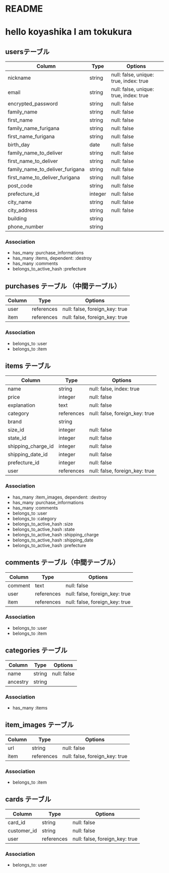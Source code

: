 # README

# hello koyashika I am tokukura
## usersテーブル
| Column                          | Type     | Options                                |
| ------------------------------- | -------- | -------------------------------------- |
| nickname                        | string   | null: false, unique: true, index: true |
| email                           | string   | null: false, unique: true, index: true |
| encrypted_password              | string   | null: false                            |
| family_name                     | string   | null: false                            |
| first_name                      | string   | null: false                            |
| family_name_furigana            | string   | null: false                            |
| first_name_furigana             | string   | null: false                            |
| birth_day                       | date     | null: false                            |
| family_name_to_deliver          | string   | null: false                            |
| first_name_to_deliver           | string   | null: false                            |
| family_name_to_deliver_furigana | string   | null: false                            |
| first_name_to_deliver_furigana  | string   | null: false                            |
| post_code                       | string   | null: false                            |
| prefecture_id                   | integer  | null: false                            | (active_hash) |
| city_name                       | string   | null: false                            |
| city_address                    | string   | null: false                            |
| building                        | string   |                                        |
| phone_number                    | string   |                                        |

### Association
- has_many :purchase_informations
- has_many :items, dependent: :destroy
- has_many :comments
- belongs_to_active_hash :prefecture


## purchases テーブル （中間テーブル）
| Column    | Type       | Options                        |
|-----------|------------|--------------------------------|
| user      | references | null: false, foreign_key: true |
| item      | references | null: false, foreign_key: true |

### Association
- belongs_to :user
- belongs_to :item


## items テーブル
| Column              | Type       | Options                        |
|---------------------|------------|--------------------------------|
| name                | string     | null: false, index: true       |
| price               | integer    | null: false                    |
| explanation         | text       | null: false                    |
| category            | references | null: false, foreign_key: true |
| brand               | string     |                                |
| size_id             | integer    | null: false                    | (active_hash)
| state_id            | integer    | null: false                    | (active_hash)
| shipping_charge_id  | integer    | null: false                    | (active_hash)
| shipping_date_id    | integer    | null: false                    | (active_hash)
| prefecture_id       | integer    | null: false                    | (active_hash)
| user                | references | null: false, foreign_key: true |

### Association
- has_many :item_images, dependent: :destroy
- has_many :purchase_informations
- has_many :comments
- belongs_to :user
- belongs_to :category
- belongs_to_active_hash :size
- belongs_to_active_hash :state
- belongs_to_active_hash :shipping_charge
- belongs_to_active_hash :shipping_date
- belongs_to_active_hash :prefecture


## comments テーブル（中間テーブル）
| Column              | Type       | Options                        |
|---------------------|------------|--------------------------------|
| comment             | text       | null: false                    |
| user                | references | null: false, foreign_key: true |
| item                | references | null: false, foreign_key: true |

### Association
- belongs_to :user
- belongs_to :item




## categories テーブル
| Column    | Type   | Options     |
| --------- | ------ | ----------- |
| name      | string | null: false |
| ancestry  | string |             |
<!-- ancestryはgem追加必要  -->

### Association
- has_many :items


## item_images テーブル
|Column  | Type       | Options                        |
| ------ | ---------- | -----------------------------  |
|url     | string     | null: false                    |
|item    | references | null: false, foreign_key: true |

### Association
- belongs_to :item

## cards テーブル
| Column         | Type       | Options                        |
| -------------- | ---------- | ------------------------------ |
| card_id        | string     | null: false                    |
| customer_id    | string     | null: false                    |
| user           | references | null: false, foreign_key: true |

### Association
- belongs_to: user